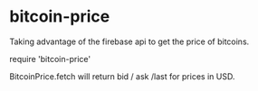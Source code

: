 bitcoin-price
=============

Taking advantage of the firebase api to get the price of bitcoins.

require 'bitcoin-price'

BitcoinPrice.fetch will return bid / ask /last for prices in USD.


